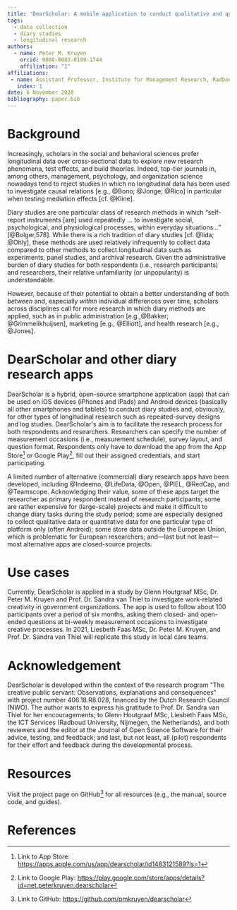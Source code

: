 ```yaml
---
title: 'DearScholar: A mobile application to conduct qualitative and quantitative diary research'
tags:
  - data collection
  - diary studies
  - longitudinal research
authors:
  - name: Peter M. Kruyen
    orcid: 0000-0003-0109-1744
    affiliation: "1"
affiliations:
 - name: Assistant Professor, Institute for Management Research, Radboud University, the Netherlands
   index: 1
date: 6 November 2020
bibliography: paper.bib
---
```


# Background 
Increasingly, scholars in the social and behavioral sciences prefer longitudinal data over cross-sectional data to explore new research phenomena, test effects, and build theories. Indeed, top-tier journals in, among others, management, psychology, and organization science nowadays tend to reject studies in which no longitudinal data has been used to investigate causal relations [e.g., @Bono; @Jonge; @Rico] in particular when testing mediation effects [cf. @Kline]. 

Diary studies are one particular class of research methods in which “self-report instruments [are] used repeatedly …  to investigate social, psychological, and physiological processes, within everyday situations…” [@Bolger,578]. While there is a rich tradition of diary studies [cf. @Iida; @Ohly], these methods are used relatively infrequently to collect data compared to other methods to collect longitudinal data such as experiments, panel studies, and archival research. Given the administrative burden of diary studies for both respondents (i.e., research participants) and researchers, their relative unfamiliarity (or unpopularity) is understandable.

However, because of their potential to obtain a better understanding of both *between* and, especially *within* individual differences over time, scholars across disciplines call for more research in which diary methods are applied, such as in public administration [e.g.,@Bakker; @Grimmelikhuijsen], marketing [e.g., @Elliott], and health research [e.g., @Jones].

# DearScholar and other diary research apps
DearScholar is a hybrid, open-source smartphone application (app) that can be used on iOS devices (iPhones and iPads) and Android devices (basically all other smartphones and tablets) to conduct diary studies and, obviously, for other types of longitudinal research such as repeated-survey designs and log studies. DearScholar's aim is to facilitate the research process for both respondents and researchers. Researchers can specify the number of measurement occasions (i.e., measurement schedule), survey layout, and question format. Respondents only have to download the app from the App Store[^1] or Google Play[^2], fill out their assigned credentials, and start participating.

A limited number of alternative (commercial) diary research apps have been developed, including @Indeemo, @LifeData, @Open, @PIEL, @RedCap, and @Teamscope. Acknowledging their value, some of these apps target the researcher as primary respondent instead of research participants; some are rather expensive for (large-scale) projects and make it difficult to change diary tasks during the study period; some are especially designed to collect qualitative data or quantitative data for one particular type of platform only (often Android); some store data outside the European Union, which is problematic for European researchers; and—last but not least—most alternative apps are closed-source projects.

# Use cases
Currently, DearScholar is applied in a study by Glenn Houtgraaf MSc, Dr. Peter M. Kruyen and Prof. Dr. Sandra van Thiel to investigate work-related creativity in government organizations. The app is used to follow about 100 participants over a period of six months, asking them closed- and open-ended questions at bi-weekly measurement occasions to investigate creative processes. In 2021, Liesbeth Faas MSc, Dr. Peter M. Kruyen, and Prof. Dr. Sandra van Thiel will replicate this study in local care teams.

# Acknowledgement
DearScholar is developed within the context of the research program "The creative public servant: Observations, explanations and consequences" with project number 406.18.R8.028, financed by the Dutch Research Council (NWO). The author wants to express his gratitude to Prof. Dr. Sandra van Thiel for her encouragements; to Glenn Houtgraaf MSc, Liesbeth Faas MSc, the ICT Services (Radboud University, Nijmegen, the Netherlands), and both reviewers and the  editor at the Journal of Open Science Software for their advice, testing, and feedback; and last, but not least, all (pilot) respondents for their effort and feedback during the developmental process.

# Resources
Visit the project page on GitHub[^3] for all resources (e.g., the manual, source code, and guides).

[^1]: Link to App Store: https://apps.apple.com/us/app/dearscholar/id1483121589?ls=1
[^2]: Link to Google Play: https://play.google.com/store/apps/details?id=net.peterkruyen.dearscholar
[^3]: Link to GitHub: https://github.com/pmkruyen/dearscholar

# References

